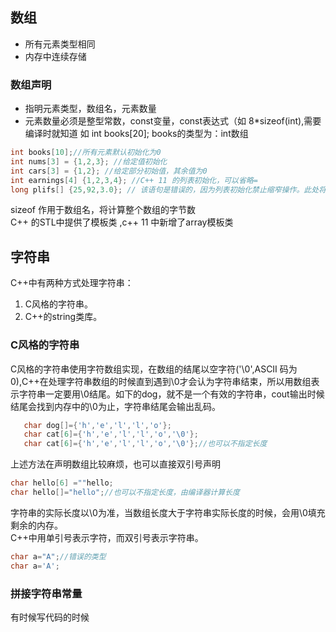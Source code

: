 ## 数组
* 所有元素类型相同
* 内存中连续存储

### 数组声明
* 指明元素类型，数组名，元素数量
* 元素数量必须是整型常数，const变量，const表达式（如 8*sizeof(int),需要编译时就知道
如 int books[20]; books的类型为：int数组
```C++
int books[10];//所有元素默认初始化为0
int nums[3] = {1,2,3}; //给定值初始化
int cars[3] = {1,2}; //给定部分初始值，其余值为0
int earnings[4] {1,2,3,4}; //C++ 11 的列表初始化，可以省略=
long plifs[] {25,92,3.0}; // 该语句是错误的，因为列表初始化禁止缩窄操作。此处将将浮点数转整数是非法的

```
sizeof 作用于数组名，将计算整个数组的字节数<br>
C++ 的STL中提供了模板类 <vector>,c++ 11 中新增了array模板类
  
## 字符串
C++中有两种方式处理字符串：
1. C风格的字符串。
2. C++的string类库。

### C风格的字符串
C风格的字符串使用字符数组实现，在数组的结尾以空字符('\0',ASCII 码为0),C++在处理字符串数组的时候直到遇到\0才会认为字符串结束，所以用数组表示字符串一定要用\0结尾。如下的dog，就不是一个有效的字符串，cout输出时候结尾会找到内存中的\0为止，字符串结尾会输出乱码。
```C++
   char dog[]={'h','e','l','l','o'};
   char cat[6]={'h','e','l','l','o','\0'};
   char cat[6]={'h','e','l','l','o','\0'};//也可以不指定长度
```
上述方法在声明数组比较麻烦，也可以直接双引号声明
```C++
char hello[6] =""hello;
char hello[]="hello";//也可以不指定长度，由编译器计算长度
```
字符串的实际长度以\0为准，当数组长度大于字符串实际长度的时候，会用\0填充剩余的内存。<br>
C++中用单引号表示字符，而双引号表示字符串。
```C++
char a="A";//错误的类型
char a='A';
```

### 拼接字符串常量
有时候写代码的时候
```




  



